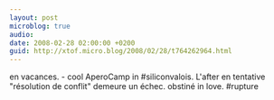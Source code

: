 ```yaml
---
layout: post
microblog: true
audio: 
date: 2008-02-28 02:00:00 +0200
guid: http://xtof.micro.blog/2008/02/28/t764262964.html
---
```

en vacances. - cool AperoCamp in #siliconvalois. L'after en tentative "résolution de conflit" demeure un échec. obstiné in love. #rupture
